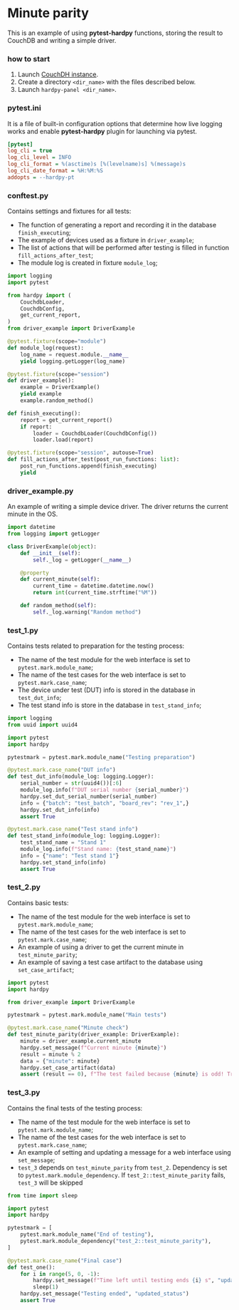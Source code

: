 # Minute parity

This is an example of using **pytest-hardpy** functions, storing the result to CouchDB and writing a simple driver.

### how to start

1. Launch [CouchDH instance](../documentation/database.md#couchdb-instance).
2. Create a directory `<dir_name>` with the files described below.
3. Launch `hardpy-panel <dir_name>`.

### pytest.ini

It is a file of built-in configuration options that determine how live logging works and 
enable **pytest-hardpy** plugin for launching via pytest.

```ini
[pytest]
log_cli = true
log_cli_level = INFO
log_cli_format = %(asctime)s [%(levelname)s] %(message)s
log_cli_date_format = %H:%M:%S
addopts = --hardpy-pt
```

### conftest.py

Contains settings and fixtures for all tests:

- The function of generating a report and recording it in the database `finish_executing`;
- The example of devices used as a fixture in `driver_example`;
- The list of actions that will be performed after testing is filled in function `fill_actions_after_test`;
- The module log is created in fixture `module_log`;

```python
import logging
import pytest

from hardpy import (
    CouchdbLoader,
    CouchdbConfig,
    get_current_report,
)
from driver_example import DriverExample

@pytest.fixture(scope="module")
def module_log(request):
    log_name = request.module.__name__
    yield logging.getLogger(log_name)

@pytest.fixture(scope="session")
def driver_example():
    example = DriverExample()
    yield example
    example.random_method()

def finish_executing():
    report = get_current_report()
    if report:
        loader = CouchdbLoader(CouchdbConfig())
        loader.load(report)

@pytest.fixture(scope="session", autouse=True)
def fill_actions_after_test(post_run_functions: list):
    post_run_functions.append(finish_executing)
    yield
```

### driver_example.py

An example of writing a simple device driver.
The driver returns the current minute in the OS.

```python
import datetime
from logging import getLogger

class DriverExample(object):
    def __init__(self):
        self._log = getLogger(__name__)

    @property
    def current_minute(self):
        current_time = datetime.datetime.now()
        return int(current_time.strftime("%M"))

    def random_method(self):
        self._log.warning("Random method")
```

### test_1.py

Contains tests related to preparation for the testing process:

- The name of the test module for the web interface is set to `pytest.mark.module_name`;
- The name of the test cases for the web interface is set to `pytest.mark.case_name`;
- The device under test (DUT) info is stored in the database in `test_dut_info`;
- The test stand info is store in the database in `test_stand_info`;

```python
import logging
from uuid import uuid4

import pytest
import hardpy

pytestmark = pytest.mark.module_name("Testing preparation")

@pytest.mark.case_name("DUT info")
def test_dut_info(module_log: logging.Logger):
    serial_number = str(uuid4())[:6]
    module_log.info(f"DUT serial number {serial_number}")
    hardpy.set_dut_serial_number(serial_number)
    info = {"batch": "test_batch", "board_rev": "rev_1",}
    hardpy.set_dut_info(info)
    assert True

@pytest.mark.case_name("Test stand info")
def test_stand_info(module_log: logging.Logger):
    test_stand_name = "Stand 1"
    module_log.info(f"Stand name: {test_stand_name}")
    info = {"name": "Test stand 1"}
    hardpy.set_stand_info(info)
    assert True
```

### test_2.py

Contains basic tests:

- The name of the test module for the web interface is set to `pytest.mark.module_name`;
- The name of the test cases for the web interface is set to `pytest.mark.case_name`;
- An example of using a driver to get the current minute in `test_minute_parity`;
- An example of saving a test case artifact to the database using `set_case_artifact`;

```python
import pytest
import hardpy

from driver_example import DriverExample

pytestmark = pytest.mark.module_name("Main tests")

@pytest.mark.case_name("Minute check")
def test_minute_parity(driver_example: DriverExample):
    minute = driver_example.current_minute
    hardpy.set_message(f"Current minute {minute}")
    result = minute % 2
    data = {"minute": minute}
    hardpy.set_case_artifact(data)
    assert (result == 0), f"The test failed because {minute} is odd! Try again!"
```

### test_3.py

Contains the final tests of the testing process:

- The name of the test module for the web interface is set to `pytest.mark.module_name`;
- The name of the test cases for the web interface is set to `pytest.mark.case_name`;
- An example of setting and updating a message for a web interface using `set_message`;
- `test_3` depends on `test_minute_parity` from `test_2`. Dependency is set to `pytest.mark.module_dependency`. 
If `test_2::test_minute_parity` fails, `test_3` will be skipped

```python
from time import sleep

import pytest
import hardpy

pytestmark = [
    pytest.mark.module_name("End of testing"),
    pytest.mark.module_dependency("test_2::test_minute_parity"),
]

@pytest.mark.case_name("Final case")
def test_one():
    for i in range(5, 0, -1):
        hardpy.set_message(f"Time left until testing ends {i} s", "updated_status")
        sleep(1)
    hardpy.set_message("Testing ended", "updated_status")
    assert True
```
